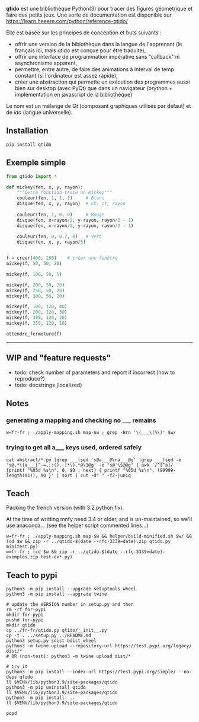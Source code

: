 
**qtido** est une bibliothèque Python(3) pour tracer des figures géométrique et faire des petits jeux.
Une sorte de documentation est disponible sur https://learn.heeere.com/python/reference-qtido/

Elle est basée sur les principes de conception et buts suivants :

- offrir une version de la biblothèque dans la langue de l'apprenant (le français ici, mais qtido est conçue pour être traduite),
- offrir une interface de programmation impérative sans "callback" ni asynchronisme apparent,
- permettre, entre autre, de faire des animations à interval de temp constant (si l'ordinateur est assez rapide),
- créer une abstraction qui permette un exécution des programmes aussi bien sur desktop (avec PyQt) que dans un navigateur (brython + implémentation en javascript de la bibliothèque)

Le nom est un mélange de *Qt* (composant graphiques utilisés par défaut) et de *ido* (langue universelle).

## Installation

~~~
pip install qtido
~~~

## Exemple simple

~~~python
from qtido import *

def mickey(fen, x, y, rayon):
    """Cette fonction trace un mickey"""
    couleur(fen, 1, 1, 1)     # Blanc
    disque(fen, x, y, rayon)  # cX, cY, rayon
    
    couleur(fen, 1, 0, 0)     # Rouge
    disque(fen, x+rayon/2, y-rayon, rayon/2 - 1)
    disque(fen, x-rayon/2, y-rayon, rayon/2 - 1)
    
    couleur(fen, 0, 0.7, 0)   # Vert
    disque(fen, x, y, rayon/5)


f = creer(400, 200)    # créer une fenêtre
mickey(f, 50, 50, 20)

mickey(f, 100, 50, 5)

mickey(f, 200, 50, 20)
mickey(f, 250, 50, 20)
mickey(f, 300, 50, 20)

mickey(f, 100, 120, 40)
mickey(f, 200, 120, 30)
mickey(f, 300, 120, 20)
mickey(f, 350, 120, 10)

attendre_fermeture(f)

~~~


----

## WIP and "feature requests"

- todo: check number of parameters and report if incorrect (how to reproduce?)
- todo: docstrings (localized)


## Notes

### generating a mapping and checking no ___ remains

    w=fr-fr ; ./apply-mapping.sh map-$w ; grep -Hrn '\(___\|%\)' $w/
    
### trying to get all a___ keys used, ordered safely

    cat abstract/*.py |grep ___|sed 's@a___@\na___@g' |grep ___|sed -e 's@.*\(a___[^-=,;:(). ]*\).*@\1@g' -e "s@'\$@@g" | awk '/^[^a]/ {printf "%05d %s\n", 0, $0 ; next} { printf "%05d %s\n", (99999-length($1)), $0 }' | sort | cut -d" " -f2-|uniq

## Teach

Packing the french version (with 3.2 python fix).

At the time of writting mnfy need 3.4 or older, and is un-maintained, so we'll use anaconda... (see the helper script commented lines...)

    w=fr-fr ; ./apply-mapping.sh map-$w && helper/build-minified.sh $w/ && (cd $w && zip -r ../qtido-$(date --rfc-3339=date).zip qtido.py minitest.py)
    w=fr-fr ; (cd $w && zip -r ../qtido-$(date --rfc-3339=date)-exemples.zip test-ex*.py)

## Teach to pypi

~~~
python3 -m pip install --upgrade setuptools wheel
python3 -m pip install --upgrade twine

# update the VERSION number in setup.py and then
rm -rf for-pypi
mkdir for-pypi
pushd for-pypi
mkdir qtido
cp ../fr-fr/qtido.py qtido/__init__.py
cp -t . ../setup.py ../README.md
python3 setup.py sdist bdist_wheel
python3 -m twine upload --repository-url https://test.pypi.org/legacy/ dist/*
# OR (non-test): python3 -m twine upload dist/*

# try it
python3 -m pip install --index-url https://test.pypi.org/simple/ --no-deps qtido
ll $VENV/lib/python3.9/site-packages/qtido
python3 -m pip uninstall qtido
ll $VENV/lib/python3.9/site-packages/qtido
python3 -m pip install  ..
ll $VENV/lib/python3.9/site-packages/qtido

popd

~~~

